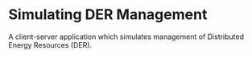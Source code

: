 # Simulating DER Management
 A client-server application which simulates management of Distributed Energy Resources (DER).
